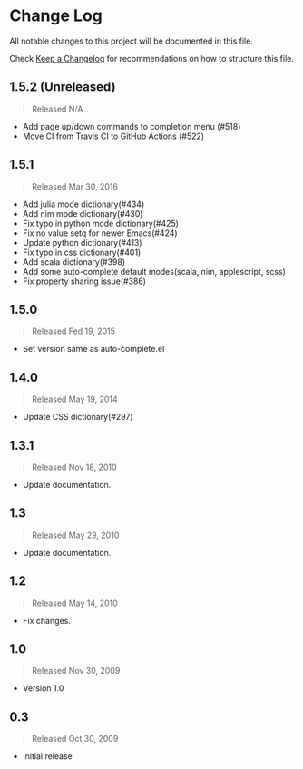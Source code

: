 # Change Log

All notable changes to this project will be documented in this file.

Check [Keep a Changelog](http://keepachangelog.com/) for recommendations on how to structure this file.


## 1.5.2 (Unreleased)
> Released N/A

* Add page up/down commands to completion menu (#518)
* Move CI from Travis CI to GitHub Actions (#522)

## 1.5.1
> Released Mar 30, 2016

* Add julia mode dictionary(#434)
* Add nim mode dictionary(#430)
* Fix typo in python mode dictionary(#425)
* Fix no value setq for newer Emacs(#424)
* Update python dictionary(#413)
* Fix typo in css dictionary(#401)
* Add scala dictionary(#398)
* Add some auto-complete default modes(scala, nim, applescript, scss)
* Fix property sharing issue(#386)

## 1.5.0
> Released Fed 19, 2015

* Set version same as auto-complete.el

## 1.4.0
> Released May 19, 2014

* Update CSS dictionary(#297)

## 1.3.1
> Released Nov 18, 2010

* Update documentation.

## 1.3
> Released May 29, 2010

* Update documentation.

## 1.2
> Released May 14, 2010

* Fix changes.

## 1.0
> Released Nov 30, 2009

* Version 1.0

## 0.3
> Released Oct 30, 2009

* Initial release
